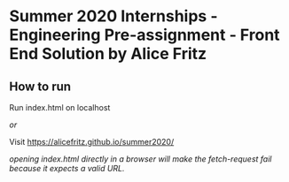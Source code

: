 # Summer 2020 Internships - Engineering Pre-assignment - Front End Solution by Alice Fritz

## How to run

Run index.html on localhost

*or*

Visit https://alicefritz.github.io/summer2020/

*opening index.html directly in a browser will make the fetch-request fail because it expects a valid URL.*





